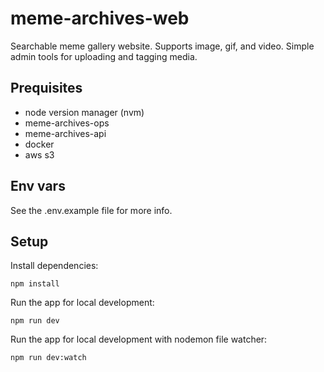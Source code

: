 # meme-archives-web

Searchable meme gallery website. Supports image, gif, and video. Simple admin tools for uploading and tagging media.

## Prequisites

- node version manager (nvm)
- meme-archives-ops
- meme-archives-api
- docker
- aws s3

## Env vars

See the .env.example file for more info.

## Setup

Install dependencies:

```
npm install
```

Run the app for local development:

```
npm run dev
```

Run the app for local development with nodemon file watcher:

```
npm run dev:watch
```

